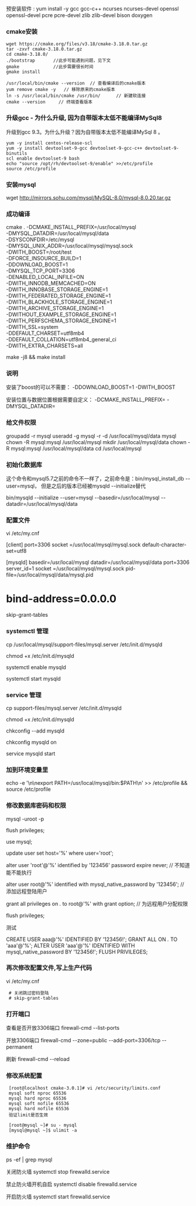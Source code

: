 
预安装软件 : 
yum install -y gcc gcc-c++ ncurses ncurses-devel openssl openssl-devel pcre pcre-devel zlib zlib-devel bison doxygen


### cmake安装
    wget https://cmake.org/files/v3.18/cmake-3.18.0.tar.gz
    tar -zxvf cmake-3.18.0.tar.gz
    cd cmake-3.18.0/
    ./bootstrap       //此步可能遇到问题，见下文
    gmake             //此步需要很长时间
    gmake install
    
    /usr/local/bin/cmake --version  // 查看编译后的cmake版本
    yum remove cmake -y   // 移除原来的cmake版本
    ln -s /usr/local/bin/cmake /usr/bin/      // 新建软连接
    cmake --version     // 终端查看版本



### 升级gcc - 为什么升级, 因为自带版本太低不能编译MySql8
升级到gcc 9.3。为什么升级？因为自带版本太低不能编译MySql 8 。   
  
    yum -y install centos-release-scl
    yum -y install devtoolset-9-gcc devtoolset-9-gcc-c++ devtoolset-9-binutils
    scl enable devtoolset-9 bash
    echo "source /opt/rh/devtoolset-9/enable" >>/etc/profile
    source /etc/profile


### 安装mysql

wget http://mirrors.sohu.com/mysql/MySQL-8.0/mysql-8.0.20.tar.gz

### 成功编译
cmake . -DCMAKE_INSTALL_PREFIX=/usr/local/mysql \
-DMYSQL_DATADIR=/usr/local/mysql/data \
-DSYSCONFDIR=/etc/mysql \
-DMYSQL_UNIX_ADDR=/usr/local/mysql/mysql.sock \
-DWITH_BOOST=/root/test \
-DFORCE_INSOURCE_BUILD=1 \
-DDOWNLOAD_BOOST=1 \
-DMYSQL_TCP_PORT=3306 \
-DENABLED_LOCAL_INFILE=ON \
-DWITH_INNODB_MEMCACHED=ON \
-DWITH_INNOBASE_STORAGE_ENGINE=1 \
-DWITH_FEDERATED_STORAGE_ENGINE=1 \
-DWITH_BLACKHOLE_STORAGE_ENGINE=1 \
-DWITH_ARCHIVE_STORAGE_ENGINE=1 \
-DWITHOUT_EXAMPLE_STORAGE_ENGINE=1 \
-DWITH_PERFSCHEMA_STORAGE_ENGINE=1 \
-DWITH_SSL=system \
-DDEFAULT_CHARSET=utf8mb4 \
-DDEFAULT_COLLATION=utf8mb4_general_ci \
-DWITH_EXTRA_CHARSETS=all

  

make -j8 && make install



### 说明
安装了boost的可以不需要：
-DDOWNLOAD_BOOST=1 
-DWITH_BOOST


安装位置与数据位置根据需要自定义：
-DCMAKE_INSTALL_PREFIX=
-DMYSQL_DATADIR=



### 给文件权限
groupadd -r mysql
useradd -g mysql -r -d /usr/local/mysql/data mysql
chown -R mysql:mysql /usr/local/mysql
mkdir /usr/local/mysql/data
chown -R mysql:mysql /usr/local/mysql/data
cd /usr/local/mysql

### 初始化数据库

这个命令和mysql5.7之前的命令不一样了，之前命令是：bin/mysql_install_db --user=mysql，
但是之后的版本已经被mysqld --initialize替代 

bin/mysqld --initialize --user=mysql --basedir=/usr/local/mysql --datadir=/usr/local/mysql/data 

### 配置文件

vi /etc/my.cnf

[client]
port=3306
socket =/usr/local/mysql/mysql.sock
default-character-set=utf8

[mysqld]
basedir=/usr/local/mysql
datadir=/usr/local/mysql/data
port=3306
server_id=1
socket =/usr/local/mysql/mysql.sock
pid-file=/usr/local/mysql/data/mysql.pid
# bind-address=0.0.0.0
skip-grant-tables

### systemctl 管理

cp /usr/local/mysql/support-files/mysql.server /etc/init.d/mysqld

chmod +x /etc/init.d/mysqld

systemctl enable mysqld

systemctl start mysqld

### service 管理

cp support-files/mysql.server /etc/init.d/mysqld

chmod +x /etc/init.d/mysqld

chkconfig --add mysqld

chkconfig mysqld on

service mysqld start

### 加到环境变量里

echo -e '\n\nexport PATH=/usr/local/mysql/bin:$PATH\n' >> /etc/profile && source /etc/profile
 
### 修改数据库密码和权限
 
 mysql -uroot -p
 
 flush privileges;
 
 use mysql;
 
 update user set host='%' where user='root';
 
 alter user 'root'@'%' identified by '123456' password expire never; // 不知道能不能执行
 
 alter user root@'%' identified with mysql_native_password by '123456';  // 添加远程登陆用户
 
 grant all privileges on *.* to root@'%' with grant option; // 为远程用户分配权限
 
 flush privileges;
 
 
 
 测试
 
CREATE USER aaa@'%' IDENTIFIED BY '123456!';
GRANT ALL ON *.* TO 'aaa'@'%';
ALTER USER 'aaa'@'%' IDENTIFIED WITH mysql_native_password BY '123456!';
FLUSH PRIVILEGES;

 
### 再次修改配置文件,写上生产代码

vi /etc/my.cnf

     # 关闭跳过密码登陆
     # skip-grant-tables 
 
### 打开端口

查看是否开放3306端口
firewall-cmd --list-ports

开放3306端口
firewall-cmd --zone=public --add-port=3306/tcp --permanent

刷新
firewall-cmd --reload
 
###  修改系统配置
     
     [root@localhost cmake-3.0.1]# vi /etc/security/limits.conf
     mysql soft nproc 65536
     mysql hard nproc 65536
     mysql soft nofile 65536
     mysql hard nofile 65536
     验证limit是否生效
     
     [root@mysql ~]# su - mysql
     [mysql@mysql ~]$ ulimit -a
 
### 维护命令

ps -ef | grep mysql

关闭防火墙
systemctl stop firewalld.service 

禁止防火墙开机自启
systemctl disable firewalld.service

开启防火墙
systemctl start firewalld.service 